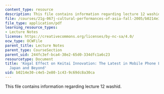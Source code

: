 ```yaml
---
content_type: resource
description: This file contains information regarding lecture 12 washid.
file: /courses/21g-067j-cultural-performances-of-asia-fall-2005/b0214e30c4e52e801c439c69dc8a30ca_MIT21G_067JF05_l12washid.pdf
file_type: application/pdf
learning_resource_types:
- Lecture Notes
license: https://creativecommons.org/licenses/by-nc-sa/4.0/
ocw_type: OCWFile
parent_title: Lecture Notes
parent_type: CourseSection
parent_uid: 244fc3ef-bca4-38e2-65d0-334dfc1a6c23
resourcetype: Document
title: 'Kogal Effect on Keitai Innovation: The Latest in Mobile Phone Lifestyles in
  Japan and Beyond'
uid: b0214e30-c4e5-2e80-1c43-9c69dc8a30ca
---
```

This file contains information regarding lecture 12 washid.